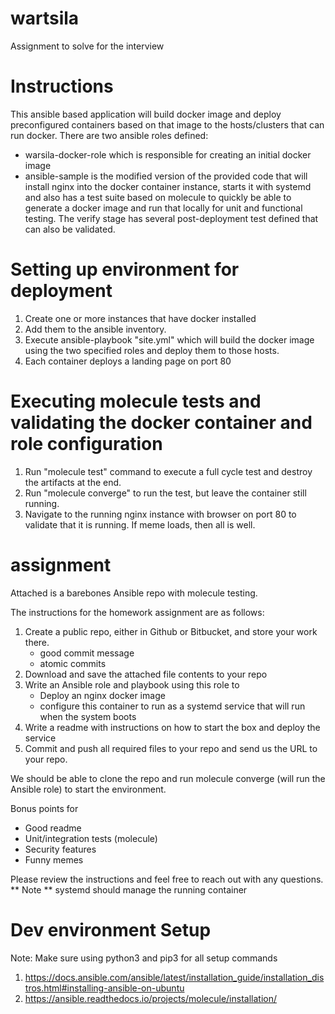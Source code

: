
# wartsila
Assignment to solve for the interview

# Instructions
This ansible based application will build docker image and deploy preconfigured containers based on that image to the hosts/clusters that can run docker.  There are two ansible roles defined:
- warsila-docker-role which is responsible for creating an initial docker image
- ansible-sample is the modified version of the provided code that will install nginx into the docker container instance, starts it with systemd and also has a test suite based on molecule to quickly be able to generate a docker image and run that locally for unit and functional testing.  The verify stage has several post-deployment test defined that can also be validated.

# Setting up environment for deployment
1. Create one or more instances that have docker installed
2. Add them to the ansible inventory.
3. Execute ansible-playbook "site.yml" which will build the docker image using the two specified roles and deploy them to those hosts.
4. Each container deploys a landing page on port 80

# Executing molecule tests and validating the docker container and role configuration
1. Run "molecule test" command to execute a full cycle test and destroy the artifacts at the end.
2. Run "molecule converge" to run the test, but leave the container still running.
3. Navigate to the running nginx instance with browser on port 80 to validate that it is running.  If meme loads, then all is well.


# assignment
Attached is a barebones Ansible repo with molecule testing.   

The instructions for the homework assignment are as follows:

1. Create a public repo, either in Github or Bitbucket, and store your work there.
   * good commit message
   * atomic commits
2. Download and save the attached file contents to your repo
3. Write an Ansible role and playbook using this role to
   * Deploy an nginx docker image
   * configure this container to run as a systemd service that will run when the system boots
4. Write a readme with instructions on how to start the box and deploy the service
5. Commit and push all required files to your repo and send us the URL to your repo.

We should be able to clone the repo and run molecule converge (will run the Ansible role) to start the environment.

Bonus points for
* Good readme
* Unit/integration tests (molecule)
* Security features
* Funny memes

Please review the instructions and feel free to reach out with any questions.   
** Note ** systemd should manage the running container

# Dev environment Setup
Note: Make sure using python3 and pip3 for all setup commands

1. https://docs.ansible.com/ansible/latest/installation_guide/installation_distros.html#installing-ansible-on-ubuntu
2. https://ansible.readthedocs.io/projects/molecule/installation/
